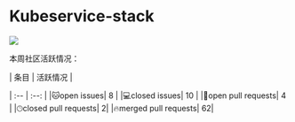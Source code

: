 # Kubeservice-stack

![](https://komarev.com/ghpvc/?username=kubeservice-stack)

本周社区活跃情况：
<!--GAMFC-->| 条目 | 活跃情况 |
| :-- | :--: |
|🐱‍open issues| 8 |
|💻closed issues| 10 |
|💬open pull requests| 4 |
|🕑︎closed pull requests| 2|
|🔥merged pull requests| 62|<!--GAMFC-END-->
